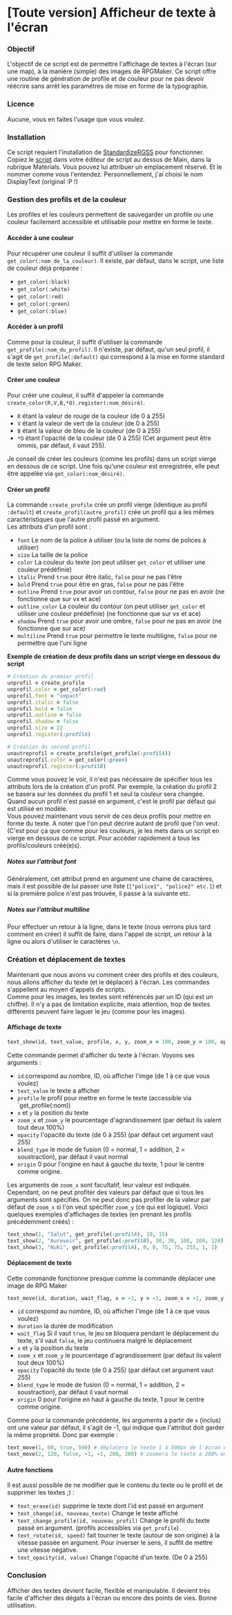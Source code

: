 [Toute version] Afficheur de texte à l'écran
=======================

### Objectif
L'objectif de ce script est de permettre l'affichage de textes à l'écran (sur une map), à la manière (simple) des images de RPGMaker. Ce script offre une routine de génération de profile et de couleur pour ne pas devoir réécrire sans arrêt les paramétres de mise en forme de la typographie.

### Licence 
Aucune, vous en faites l'usage que vous voulez.

### Installation
Ce script requiert l'installation de [StandardizeRGSS](https://github.com/nukiFW/RPGMaker/tree/master/StandardizeRGSS) pour fonctionner.  
Copiez le [script](https://github.com/nukiFW/RPGMaker/blob/master/DisplayText/script.rb) dans votre éditeur de script au dessus de Main, dans la rubrique Materials. Vous pouvez lui attribuer un emplacement réservé. Et le nommer comme vous l'entendez. Personnellement, j'ai choisi le nom DisplayText (original :P !)

### Gestion des profils et de la couleur
Les profiles et les couleurs permettent de sauvegarder un profile ou une couleur facilement accessible et utilisable pour mettre en forme le texte.

#### Accéder à une couleur 
Pour récupérer une couleur il suffit d'utiliser la commande `get_color(:nom_de_la_couleur)`. Il existe, par défaut, dans le script, une liste de couleur déjà préparée : 

*    `get_color(:black)`
*    `get_color(:white)`
*    `get_color(:red)`
*    `get_color(:green)`
*    `get_color(:blue)`

#### Accéder à un profil
Comme pour la couleur, il suffit d'utiliser la commande `get_profile(:nom_du_profil)`. Il n'existe, par défaut, qu'un seul profil, il s'agit de `get_profile(:default)` qui correspond à la mise en forme standard de texte selon RPG Maker.

#### Créer une couleur
Pour créer une couleur, il suffit d'appeler la commande `create_color(R,V,B,*O).register(:nom_désiré)`.
*   `R` étant la valeur de rouge de la couleur (de 0 à 255)
*   `V` étant la valeur de vert de la couleur  (de 0 à 255)
*   `B` étant la valeur de bleu de la couleur  (de 0 à 255)
*   `*O` étant l'opacité de la couleur (de 0 à 255) (Cet argument peut être ommis, par défaut, il vaut 255).


Je conseil de créer les couleurs (comme les profils) dans un script vierge en dessous de ce script. Une fois qu'une couleur est enregistrée, elle peut être appelée via `get_color(:nom_désiré)`. 

#### Créer un profil 
La commande `create_profile` crée un profil vierge (identique au profil `:default`) et `create_profil(autre_profil)` crée un profil qui a les mêmes caractéristiques que l'autre profil passé en argument.  
Les attributs d'un profil sont : 
*   `font` Le nom de la police à utiliser (ou la liste de noms de polices à utiliser)
*   `size` La taille de la police
*   `color` La couleur du texte (on peut utiliser `get_color` et utiliser une couleur prédéfinie)
*   `italic` Prend `true` pour être italic, `false` pour ne pas l'être
*   `bold` Prend `true` pour être en gras, `false` pour ne pas l'être
*   `outline` Prend `true` pour avoir un contour, `false` pour ne pas en avoir (ne fonctionne que sur vx et ace)
*   `outline_color` La couleur du contour (on peut utiliser `get_color` et utiliser une couleur prédéfinie) (ne fonctionne que sur vx et ace)
*   `shadow` Prend `true` pour avoir une ombre, `false` pour ne pas en avoir (ne fonctionne que sur ace)
*   `multiline` Prend `true` pour permettre le texte multiligne, `false` pour ne permettre que l'uni ligne

**Exemple de création de deux profils dans un script vierge en dessous du script**  
```ruby
# Création du premier profil
unprofil = create_profile
unprofil.color = get_color(:red)
unprofil.font = "impact"
unprofil.italic = false
unprofil.bold = false
unprofil.outline = false
unprofil.shadow = false
unprofil.size = 22
unprofil.register(:profilA)

# Création du second profil
unautreprofil = create_profile(get_profile(:profilA))
unautreprofil.color = get_color(:green)
unautreprofil.register(:profilB)
```

Comme vous pouvez le voir, il n'est pas nécéssaire de spécifier tous les attributs lors de la création d'un profil. Par exemple, la création du profil 2 se basera sur les données du profil 1 et seul la couleur sera changée. Quand aucun profil n'est passé en argument, c'est le profil par défaut qui est utilisé en modèle.  
Vous pouvez maintenant vous servir de ces deux profils pour mettre en forme du texte. A noter que l'on peut décrire autant de profil que l'on veut. (C'est pour ça que comme pour les couleurs, je les mets dans un script en vierge en dessous de ce script. Pour accéder rapidement à tous les profils/couleurs créé(e)s).

##### Notes sur l'attribut font
Généralement, cet attribut prend en argument une chaine de caractères, mais il est possible de lui passer une liste (`["police1", "police2" etc.]`) et si la première police n'est pas trouvée, il passe à la suivante etc. 

##### Notes sur l'attribut multiline
Pour effectuer un retour à la ligne, dans le texte (nous verrons plus tard comment en créer) il suffit de faire, dans l'appel de script, un retour à la ligne ou alors d'utiliser le caractères `\n`.

### Création et déplacement de textes
Maintenant que nous avons vu comment créer des profils et des couleurs, nous allons afficher du texte (et le déplacer) à l'écran. Les commandes s'appellent au moyen d'appels de scripts.   
Comme pour les images, les textes sont référencés par un ID (qui est un chiffre). Il n'y a pas de limitation explicite, mais attention, trop de textes différents peuvent faire laguer le jeu (comme pour les images).

#### Affichage de texte 
```ruby
text_show(id, text_value, profile, x, y, zoom_x = 100, zoom_y = 100, opacity = 255, blend_type = 0, origin = 0)
```
Cette commande permet d'afficher du texte à l'écran. Voyons ses arguments : 

*    `id` correspond au nombre, ID, où afficher l'imge (de 1 à ce que vous voulez) 
*    `text_value` le texte a afficher 
*    `profile` le profil pour mettre en forme le texte (accessible via `get_profile(:nom)) 
*    `x` et `y` la position du texte 
*    `zoom_x` et `zoom_y` le pourcentage d'agrandissement (par défaut ils valent tout deux 100%)
*    `opacity` l'opacité du texte (de 0 à 255) (par défaut cet argument vaut 255)
*    `blend_type` le mode de fusion (0 = normal, 1 = addition, 2 = soustraction), par défaut il vaut normal
*    `origin` 0 pour l'origine en haut à gauche du texte, 1 pour le centre comme origine.

Les arguments de `zoom_x` sont facultatif, leur valeur est indiquée. Cependant, on ne peut profiter des valeurs par défaut que si tous les arguments sont spécifiés. On ne peut donc pas profiter de la valeur par défaut de `zoom_x` si l'on veut spécifier `zoom_y` (ce qui est logique). Voici quelques exemples d'affichages de textes (en prenant les profils précédemment créés) : 
```ruby
text_show(1, "Salut", get_profile(:profilA), 10, 15)
text_show(2, "Aurevoir", get_profile(:profilB), 30, 30, 100, 100, 120)
text_show(3, "Nuki", get_profile(:profilA), 0, 0, 75, 75, 255, 1, 1)
```

#### Déplacement de texte
Cette commande fonctionne presque comme la commande déplacer une image de RPG Maker
```ruby
text_move(id, duration, wait_flag, x = -1, y = -1, zoom_x = -1, zoom_y = -1, opacity = -1, blend_type = -1, origin = -1)
``` 
*    `id` correspond au nombre, ID, où afficher l'imge (de 1 à ce que vous voulez) 
*    `duration` la durée de modification
*    `wait_flag` Si il vaut `true`, le jeu se bloquera pendant le déplacement du texte, s'il vaut `false`, le jeu continuera malgré le déplacement
*    `x` et `y` la position du texte 
*    `zoom_x` et `zoom_y` le pourcentage d'agrandissement (par défaut ils valent tout deux 100%)
*    `opacity` l'opacité du texte (de 0 à 255) (par défaut cet argument vaut 255)
*    `blend_type` le mode de fusion (0 = normal, 1 = addition, 2 = soustraction), par défaut il vaut normal
*    `origin` 0 pour l'origine en haut à gauche du texte, 1 pour le centre comme origine.

Comme pour la commande précédente, les arguments à partir de `x` (inclus) ont une valeur par défaut, il s'agit de -1, qui indique que l'attribut doit garder la même propriété. Donc par exemple : 
```ruby
text_move(1, 60, true, 500) # déplacera le texte 1 à 500px de l'écran en 60 frames (bloquant le jeu). Les autres propriétés garderont leurs valeurs.
text_move(2, 120, false, -1, -1, 200, 200) # zoomera le texte a 200% en x et 200% en 120 frames, sans bloquer le jeu, en conservant les autres propriétés.
```

#### Autre fonctions
Il est aussi possible de ne modifier que le contenu du texte ou le profil et de supprimer les textes ;) : 

*    `text_erase(id)` supprime le texte dont l'id est passé en argument
*    `text_change(id, nouveau_texte)` Change le texte affiché
*    `text_change_profile(id, nouveau_profil)` Change le profil du texte passé en argument. (profils accessibles via `get_profile`)
*    `text_rotate(id, speed)` fait tourner le texte (autour de son origine) à la vitesse passée en argument. Pour inverser le sens, il suffit de mettre une vitesse négative.
*    `text_opacity(id, value)` Change l'opacité d'un texte. (De 0 à 255)

### Conclusion
Afficher des textes devient facile, flexible et manipulable. Il devient très facile d'afficher des dégats à l'écran ou encore des points de vies. Bonne utilisation.
